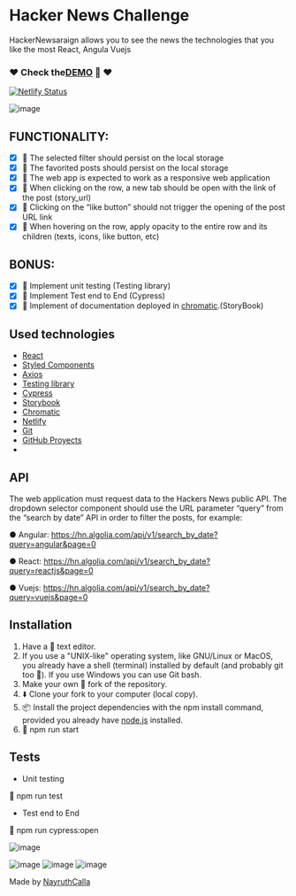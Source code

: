 # Hacker News Challenge
HackerNewsaraign allows you to see the news the technologies that you like the most React, Angula Vuejs

### ❤️ Check the[DEMO](https://hackernewsreing.netlify.app/) 👀 ❤️
[![Netlify Status](https://api.netlify.com/api/v1/badges/a488b7a6-1924-4f52-8aa0-25d614d67d4b/deploy-status)](https://app.netlify.com/sites/hackernewsreing/deploys)


![image](https://user-images.githubusercontent.com/47750079/158606941-8b691c20-a870-496f-9672-25813967456d.png)

## FUNCTIONALITY:

- [x] 💚 The selected filter should persist on the local storage
- [x] 💚 The favorited posts should persist on the local storage
- [x] 💚 The web app is expected to work as a responsive web application
- [x] 💚 When clicking on the row, a new tab should be open with the link of the post
(story_url)
- [x] 💚 Clicking on the “like button” should not trigger the opening of the post URL link
- [x] 💚 When hovering on the row, apply opacity to the entire row and its children (texts,
icons, like button, etc)

## BONUS:

- [x] 💚 Implement unit testing (Testing library)
- [x] 💚 Implement Test end to End (Cypress)
- [x] 💚 Implement of documentation deployed in [chromatic](https://6231d5ec6ce797003aa83f37-asupknmflg.chromatic.com/?path=/story/layout-newscard--basic).(StoryBook)

## Used technologies

 * [React](https://es.reactjs.org/)
 * [Styled Components](https://styled-components.com/)
 * [Axios](https://axios-http.com/)
 * [Testing library](https://testing-library.com/)
 * [Cypress](https://www.cypress.io/)
 * [Storybook](https://storybook.js.org/)
 * [Chromatic](https://www.chromatic.com/)
 * [Netlify](https://www.netlify.com/)
 * [Git](https://git-scm.com/)
 * [GitHub Proyects](https://github.com/nayruthCalla/reing-chanllege/projects/1)
 * 

 ## API
The web application must request data to the Hackers News public API. The dropdown
selector component should use the URL parameter “query” from the “search by date”
API in order to filter the posts, for example:

● Angular: https://hn.algolia.com/api/v1/search_by_date?query=angular&page=0

● React: https://hn.algolia.com/api/v1/search_by_date?query=reactjs&page=0

● Vuejs: https://hn.algolia.com/api/v1/search_by_date?query=vuejs&page=0


##  Installation
1) Have a 📝 text editor.
2) If you use a "UNIX-like" operating system, like GNU/Linux or MacOS, you already have a shell (terminal) installed by default (and probably git too 🐧). If you use Windows you can use Git bash.
3) Make your own 🍴 fork of the repository.
4) ⬇️ Clone your fork to your computer (local copy).
5) 📦 Install the project dependencies with the npm install command, provided you already have [node.js](https://nodejs.org/en/) installed.
6) 🚀 npm run start

##  Tests

* Unit testing

🚀 npm run test

* Test end to End 

🚀 npm run cypress:open

![image](https://user-images.githubusercontent.com/47750079/158615849-adf44f19-953e-4723-b7b6-6de8118aacbb.png)


![image](https://user-images.githubusercontent.com/47750079/147318587-87660328-2dce-4ead-bd9f-972151e450b0.png)
![image](https://user-images.githubusercontent.com/47750079/147844782-d7738ed2-08c3-495c-bfdf-fee72404e208.png)
![image](https://user-images.githubusercontent.com/47750079/158611362-601b7135-8a6d-4920-ac39-1cd03b135b8b.png)

Made by [NayruthCalla](https://iamp.netlify.app/ia/nayruthCalla)
